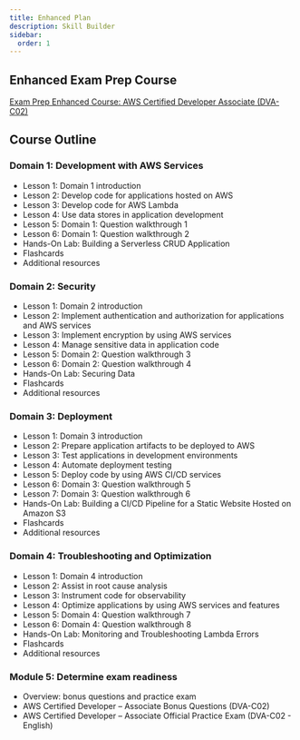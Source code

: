 ```yaml
---
title: Enhanced Plan
description: Skill Builder
sidebar:
  order: 1
---
```


## Enhanced Exam Prep Course

[Exam Prep Enhanced Course: AWS Certified Developer Associate (DVA-C02)](https://explore.skillbuilder.aws/learn/course/internal/view/elearning/14723/exam-prep-enhanced-course-aws-certified-developer-associate-dva-c02)

## Course Outline

### Domain 1: Development with AWS Services

- Lesson 1: Domain 1 introduction
- Lesson 2: Develop code for applications hosted on AWS
- Lesson 3: Develop code for AWS Lambda
- Lesson 4: Use data stores in application development
- Lesson 5: Domain 1: Question walkthrough 1
- Lesson 6: Domain 1: Question walkthrough 2
- Hands-On Lab: Building a Serverless CRUD Application
- Flashcards
- Additional resources

### Domain 2: Security

- Lesson 1: Domain 2 introduction
- Lesson 2: Implement authentication and authorization for applications and AWS services
- Lesson 3: Implement encryption by using AWS services
- Lesson 4: Manage sensitive data in application code
- Lesson 5: Domain 2: Question walkthrough 3
- Lesson 6: Domain 2: Question walkthrough 4
- Hands-On Lab: Securing Data
- Flashcards
- Additional resources

### Domain 3: Deployment

- Lesson 1: Domain 3 introduction
- Lesson 2: Prepare application artifacts to be deployed to AWS
- Lesson 3: Test applications in development environments
- Lesson 4: Automate deployment testing
- Lesson 5: Deploy code by using AWS CI/CD services
- Lesson 6: Domain 3: Question walkthrough 5
- Lesson 7: Domain 3: Question walkthrough 6
- Hands-On Lab: Building a CI/CD Pipeline for a Static Website Hosted on Amazon S3
- Flashcards
- Additional resources

### Domain 4: Troubleshooting and Optimization

- Lesson 1: Domain 4 introduction
- Lesson 2: Assist in root cause analysis
- Lesson 3: Instrument code for observability
- Lesson 4: Optimize applications by using AWS services and features
- Lesson 5: Domain 4: Question walkthrough 7
- Lesson 6: Domain 4: Question walkthrough 8
- Hands-On Lab: Monitoring and Troubleshooting Lambda Errors
- Flashcards
- Additional resources

### Module 5: Determine exam readiness

- Overview: bonus questions and practice exam
- AWS Certified Developer – Associate Bonus Questions (DVA-C02)
- AWS Certified Developer – Associate Official Practice Exam (DVA-C02 - English)
